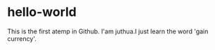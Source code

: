 # hello-world
This is the first atemp in Github.
I'am juthua.I just learn the word 'gain currency'.
